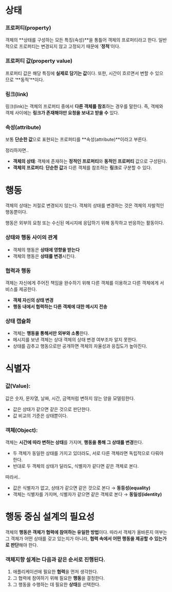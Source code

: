 # 상태
### 프로퍼티(property)
객체의 **상태를 구성하는 모든 특징(속성)**을 통틀어 객체의 프로퍼티라고 한다.
일반적으로 프로퍼티는 변경되지 않고 고정되기 때문에 '**정적**'이다.

### 프로퍼티 값(property value)
프로퍼티 값은 해당 특징에 **실제로 담기는 값**이다.
또한, 시간이 흐르면서 변할 수 있으므로 ‘**동적’**이다.

### 링크(link)
링크(link)는 객체의 프로퍼티 중에서 **다른 객체를 참조**하는 경우를 말한다.
즉, 객체와 객체 사이에는 **링크가 존재해야만 요청을 보내고 받을 수** 있다.

### 속성(attribute)
보통 **단순한 값**으로 표현되는 프로퍼티를 **속성(attribute)**이라고 부른다.

정리하자면..  
- **객체의 상태**:
객체에 존재하는 **정적인 프로퍼티**와 **동적인 프로퍼티** 값으로 구성된다.
- **객체의 프로퍼티**:
**단순한 값**과 다른 객체를 참조하는 **링크**로 구분할 수 있다.

# 행동
객체의 상태는 저절로 변경되지 않는다. 객체의 상태를 변경하는 것은 객체의 자발적인 행동뿐이다.  
  
행동은 외부의 요청 또는 수신된 메시지에 응답하기 위해 동작하고 반응하는 활동이다.

### 상태와 행동 사이의 관계
- 객체의 행동은 **상태에 영향을 받는다**
- 객체의 행동은 **상태를 변경**시킨다.

### 협력과 행동
객체는 자신에게 주어진 책임을 완수하기 위해 다른 객체를 이용하고 다른 객체에게 서비스를 제공한다.
- **객체 자신의 상태 변경**
- **행동 내에서 협력하는 다른 객체에 대한 메시지 전송**

### 상태 캡슐화
- 객체는 **행동을 통해서만 외부와 소통**한다.
- 메시지를 보낸 객체는 상대 객체의 상태 변경 여부조차 알지 못한다.
- 상태를 감추고 행동으로만 공개하면 객체의 자율성과 응집도가 높아진다.

# 식별자

### 값(Value):
값은 숫자, 문자열, 날짜, 시간, 금액처럼 변하지 않는 양을 모델링한다.
- 값은 상태가 같으면 같은 것으로 판단한다.
- 값 비교의 기준은 상태뿐이다.

### 객체(Object):
객체는 **시간에 따라 변하는 상태**를 가지며, **행동을 통해 그 상태를 변경**한다.
- 두 객체가 동일한 상태를 가지고 있더라도, 서로 다른 객체라면 독립적으로 다뤄야 한다.
- 반대로 두 객체의 상태가 달라도, 식별자가 같다면 같은 객체로 본다.

따라서..  
- 값은 식별자가 없고, 상태가 같으면 같은 것으로 본다 → **동등성(equality)**
- 객체는 식별자를 가지며, 식별자가 같으면 같은 객체로 본다 → **동일성(identity)**


# 행동 중심 설계의 필요성

객체의 **행동은 객체가 협력에 참여하는 유일한 방법**이다.
따라서 객체가 올바른지 여부는 그 객체가 어떤 상태를 갖고 있는지가 아니라,
**협력 속에서 어떤 행동을 제공할 수 있는가로 판단**해야 한다.

### 객체지향 설계는 다음과 같은 순서로 진행된다.
1. 애플리케이션에 필요한 **협력**을 먼저 생각한다.
2. 그 협력에 참여하기 위해 필요한 **행동**을 결정한다.
3. 그 행동을 수행하는 데 필요한 **상태**를 선택한다.
